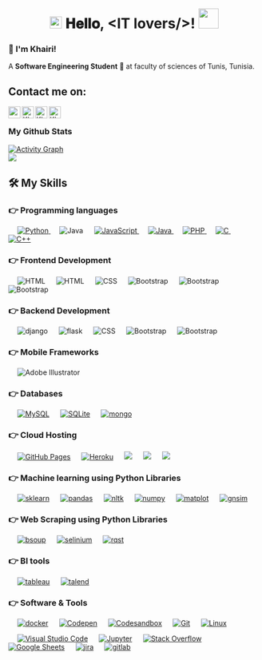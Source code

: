 <h1 align="center">
  <a target="_blank">
    <img src="https://github.com/JayantGoel001/JayantGoel001/blob/master/GIF/Earth.gif" width="24px" style="max-width:100%;">
  </a>
  𝐇𝐞𝐥𝐥𝐨, &lt;IT lovers/&gt;!
  <a target="_blank">
    <img src="https://github.com/JayantGoel001/JayantGoel001/blob/master/GIF/Hi.gif" width="40px" />
  </a>
</h1>

<h3 title="hehehe"> 👋 I'm Khairi!</h3>

A **Software Engineering Student** 🚀 at faculty of sciences of Tunis, Tunisia.
## Contact me on:

<a href= "http://khairi-brahmi.azurewebsites.net/"><img align="left" src="https://img.icons8.com/material-outlined/27/000000/geography.png" width="24px" /></a>

<a href="https://www.linkedin.com/in/khairi-brahmi/">
  <img align="left" alt="Khairi's LinkdeIn" width="24px" src="https://cdn.jsdelivr.net/npm/simple-icons@v3/icons/linkedin.svg" />
</a>
<a href="https://github.com/khairi-brahmi">
  <img align="left" alt="Khairi's Github" width="24px" src="https://cdn.jsdelivr.net/npm/simple-icons@3.13.0/icons/github.svg" />
</a>
<a href="https://www.facebook.com/khairibrahmi00/">
  <img align="left" alt="Khairi's Facebook" width="24px" src="https://cdn.jsdelivr.net/npm/simple-icons@v3/icons/facebook.svg" />
</a>

<br>

 ### My Github Stats

<a href="https://github.com/khairi-brahmi"><img alt="Activity Graph" src="https://activity-graph.herokuapp.com/graph?username=khairi-brahmi&bg_color=1F222E&color=F8D866&line=F85D7F&point=FFFFFF&hide_border=true" /></a>
<Br>
<a href="https://github.com/khairi-brahmi">
    <img  align="center" src="https://github-readme-streak-stats.herokuapp.com/?user=khairi-brahmi"/>
  </a>




## 🛠️ My Skills

### 👉 Programming languages

<p align="left"> 
  &emsp;
   <a href="https://www.python.org" target="_blank">
    <img alt="Python" src="https://img.shields.io/badge/Python%20-%2314354C.svg?logo=python&logoColor=white">
  </a>
    &emsp;
  <a target="_blank"> 
    <img alt="Java" src="https://img.shields.io/badge/typescript-%23007ACC.svg?logo=typescript&logoColor=white">
  </a>
  &emsp;

  <a href="https://developer.mozilla.org/en-US/docs/Web/JavaScript" target="_blank"> 
     <img alt="JavaScript" src="https://img.shields.io/badge/JavaScript%20-%23F7DF1E.svg?logo=javascript&logoColor=black">
   </a>
  &emsp;
  <a href="https://www.java.com" target="_blank"> 
    <img alt="Java" src="https://img.shields.io/badge/Java-%23007396.svg?logo=java&logoColor=white">
  </a>
  &emsp;
  <a href="https://www.php.net/">
    <img alt="PHP" src="https://img.shields.io/badge/PHP-%23777BB4.svg?logo=php&logoColor=white"/>
  </a>
    &emsp; 
  <a href="https://www.cprogramming.com/" target="_blank"> 
    <img alt="C" src="https://img.shields.io/badge/C%20-%232370ED.svg?logo=c&logoColor=white">
  </a> 
  &emsp;
  <a href="https://www.w3schools.com/cpp/" target="_blank"> 
    <img alt="C++" src="https://img.shields.io/badge/C++%20-%2300599C.svg?logo=c%2B%2B&logoColor=white">
  </a> 
</p>

### 👉 Frontend Development
<p align="left"> 
 &emsp; 
  <a  target="_blank"> 
   <img alt="HTML" src="https://img.shields.io/badge/react-%2320232a.svg?logo=react&logoColor=%2361DAFB">
  </a>  
   &emsp; 
 
  <a  target="_blank"> 
   <img alt="HTML" src="https://img.shields.io/badge/HTML5%20-%23E34F26.svg?logo=html5&logoColor=white">
  </a>   
  &emsp;
  <a  target="_blank">
    <img alt="CSS" src="https://img.shields.io/badge/CSS%20-%231572B6.svg?logo=css3&logoColor=white">
  </a> 
   &emsp;
  <a  target="_blank"> 
    <img alt="Bootstrap" src="https://img.shields.io/badge/Bootstrap-%23563D7C.svg?style=flat&logo=bootstrap&logoColor=white"/>
  </a>
   &emsp;
  <a  target="_blank"> 
    <img alt="Bootstrap" src="https://img.shields.io/badge/jquery-%230769AD.svg?logo=jquery&logoColor=white"/>
  </a>
    &emsp;
  <a  target="_blank"> 
    <img alt="Bootstrap" src="https://img.shields.io/badge/SASS-hotpink.svg?logo=SASS&logoColor=white"/>
  </a>
</p>


### 👉 Backend Development
<p align="left"> 
 &emsp; 
  <a  target="_blank"> 
   <img alt="django" src="https://img.shields.io/badge/django-%23092E20.svg?logo=django&logoColor=white">
  </a>  
   &emsp; 
 
  <a  target="_blank"> 
   <img alt="flask" src="https://img.shields.io/badge/flask-%23000.svg?logo=flask&logoColor=white">
  </a>   
  &emsp;
  <a  target="_blank">
    <img alt="CSS" src="https://img.shields.io/badge/FastAPI-005571?&logo=fastapi">
  </a> 
   &emsp;
  <a  target="_blank"> 
    <img alt="Bootstrap" src="https://img.shields.io/badge/laravel-%23FF2D20.svg?logo=laravel&logoColor=white"/>
  </a>
   &emsp;
  <a  target="_blank"> 
    <img alt="Bootstrap" src="https://img.shields.io/badge/spring-%236DB33F.svg?logo=spring&logoColor=white"/>
  </a>

</p>

### 👉 Mobile Frameworks 
<p align="left">
  &emsp;
  	

  
   <a target="_blank"> 
    <img alt="Adobe Illustrator" src="https://img.shields.io/badge/Ionic-3880FF?logo=ionic&logoColor=white"/>
  </a> 
 
 </p>

### 👉 Databases 

<p align="left">
  &emsp;
    <a href="https://www.mysql.com/"><img alt="MySQL" src="https://img.shields.io/badge/MySQL-%2300f.svg?style=flat&llogo=mysql&logoColor=white"></a>
  &emsp;
    <a href="https://www.sqlite.org/"><img alt="SQLite" src ="https://img.shields.io/badge/sqlite-%2307405e.svg?style=flat&logo=sqlite&logoColor=white"/></a>
      &emsp;
    <a href=""><img alt="mongo" src="https://img.shields.io/badge/MongoDB-%234ea94b.svg?logo=mongodb&logoColor=white"></a>

 </p>

### 👉 Cloud Hosting
<p align="left">
  &emsp;
    <a href="https://www.github.com"><img alt="GitHub Pages" src="https://img.shields.io/badge/GitHub%20Pages-%23327FC7.svg?style=flat&llogo=github&logoColor=white"></a>
  &emsp;
    <a href="https://www.heroku.com/"><img alt="Heroku" src="https://img.shields.io/badge/Heroku%20-%23430098.svg?logo=heroku&logoColor=white"></a>  
  &emsp;
    <a href=""><img src ="https://img.shields.io/badge/microsoft%20azure-0089D6?logo=microsoft-azure&logoColor=white"></a>
  &emsp;
    <a href=""><img src ="https://img.shields.io/badge/Netlify-00C7B7?logo=netlify&logoColor=white"></a>
     &emsp;
    <a href=""><img src ="https://img.shields.io/badge/Amazon_AWS-232F3E?logo=amazon-aws&logoColor=white"></a>
 </p>

### 👉 Machine learning using Python Libraries
<p align="left">
  &emsp;
    <a href=""><img alt="sklearn" src="https://img.shields.io/badge/scikit--learn-%23F7931E.svg?logo=scikit-learn&logoColor=white"></a>
  &emsp;
    <a href=""><img alt="pandas" src="https://img.shields.io/badge/pandas-%23150458.svg?logo=pandas&logoColor=white"></a>  
     &emsp;
    <a href=""><img alt="nltk" src="https://img.shields.io/badge/NLTK-Python-blue"></a>  
      &emsp;
    <a href=""><img alt="numpy" src="https://img.shields.io/badge/numpy-%23013243.svg?logo=numpy&logoColor=white"></a>  
      &emsp;
    <a href=""><img alt="matplot" src="https://img.shields.io/badge/Matplotlib-Python-red"></a>  
      &emsp;
    <a href=""><img alt="gnsim" src="https://img.shields.io/badge/Gensim-Python-blue"></a>  
    
 </p>

### 👉 Web Scraping using Python Libraries
<p align="left">
  &emsp;
    <a href=""><img alt="bsoup" src="https://img.shields.io/badge/Beautiful%20Soup-Python-red"></a>
  &emsp;
    <a href=""><img alt="selinium" src="https://img.shields.io/badge/Selenium-43B02A?logo=Selenium&logoColor=white"></a>  
      &emsp;
    <a href=""><img alt="rqst" src="https://img.shields.io/badge/Requests-Python-blue"></a>  

 </p>

### 👉 BI tools
<p align="left">
  &emsp;
    <a href=""><img alt="tableau" src="https://img.shields.io/badge/Tableau-Software-blue"></a>
  &emsp;
    <a href=""><img alt="talend" src="https://img.shields.io/badge/Talend-OS-orange"></a>  
 </p>


 ### 👉 Software & Tools
 
<p>

  &emsp;
    <a href="#"><img alt="docker" src="https://img.shields.io/badge/Docker-2CA5E0?logo=docker&logoColor=white"></a>
      &emsp;
    <a href="#"><img alt="Codepen" src="https://img.shields.io/badge/Codepen-000000.svg?logo=codepen&logoColor=white"></a>
      &emsp;
    <a href="#"><img alt="Codesandbox" src="https://img.shields.io/badge/Codesandbox-040404?logo=codesandbox&logoColor=DBDBDB"></a>
  &emsp;
    <a href="#"><img alt="Git" src="https://img.shields.io/badge/Git%20-%23F05033.svg?logo=git&logoColor=white"></a>
  &emsp;
    <a href="#"><img alt="Linux" src="https://img.shields.io/badge/Linux-FCC624?style=flat&logo=linux&logoColor=black"></a>

  &emsp;
    <a href="#"><img alt="Visual Studio Code" src="https://img.shields.io/badge/Visual%20Studio%20Code-0078d7.svg?logo=visual-studio-code&logoColor=white"></a>
  &emsp;
    <a href="#"><img alt="Jupyter" src="https://img.shields.io/badge/Jupyter%20-%23F37626.svg?logo=Jupyter&logoColor=white"></a>
  &emsp;
    <a href="#"><img alt="Stack Overflow" src="https://img.shields.io/badge/-Stack%20Overflow-FE7A16?logo=stack-overflow&logoColor=white"></a>
  &emsp;
    <a href="#"><img alt="Google Sheets" src="https://img.shields.io/badge/Google%20Sheets%20-%2334A853.svg?logo=google%20sheets&logoColor=white"></a>
      &emsp;
    <a href="#"><img alt="jira" src="https://img.shields.io/badge/Jira-0052CC?logo=Jira&logoColor=white"></a>
      &emsp;
    <a href="#"><img alt="gitlab" src="https://img.shields.io/badge/GitLab-330F63?style=for-the-badge&logo=gitlab&logoColor=white"></a>
</p>

<br/>